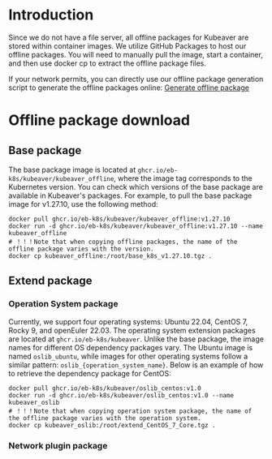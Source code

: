 # Introduction

Since we do not have a file server, all offline packages for Kubeaver are stored within container images. We utilize GitHub Packages to host our offline packages. You will need to manually pull the image, start a container, and then use docker cp to extract the offline package files.

If your network permits, you can directly use our offline package generation script to generate the offline packages online: [Generate offline package](../offline_package/get_base.py)

# Offline package download

## Base package

The base package image is located at `ghcr.io/eb-k8s/kubeaver/kubeaver_offline`, where the image tag corresponds to the Kubernetes version. You can check which versions of the base package are available in Kubeaver's packages. For example, to pull the base package image for v1.27.10, use the following method:

```
docker pull ghcr.io/eb-k8s/kubeaver/kubeaver_offline:v1.27.10
docker run -d ghcr.io/eb-k8s/kubeaver/kubeaver_offline:v1.27.10 --name kubeaver_offline 
# ！！！Note that when copying offline packages, the name of the offline package varies with the version.
docker cp kubeaver_offline:/root/base_k8s_v1.27.10.tgz .
```

## Extend package

### Operation System package

Currently, we support four operating systems: Ubuntu 22.04, CentOS 7, Rocky 9, and openEuler 22.03. The operating system extension packages are located at `ghcr.io/eb-k8s/kubeaver`. Unlike the base package, the image names for different OS dependency packages vary. The Ubuntu image is named `oslib_ubuntu`, while images for other operating systems follow a similar pattern: `oslib_{operation_system_name}`. Below is an example of how to retrieve the dependency package for CentOS:

```
docker pull ghcr.io/eb-k8s/kubeaver/oslib_centos:v1.0
docker run -d ghcr.io/eb-k8s/kubeaver/oslib_centos:v1.0 --name kubeaver_oslib
# ！！！Note that when copying operation system package, the name of the offline package varies with the operation system.
docker cp kubeaver_oslib:/root/extend_CentOS_7_Core.tgz .
```

### Network plugin package










